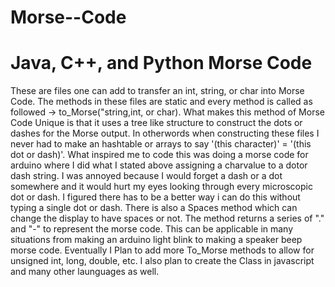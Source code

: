 # Morse--Code
<!DOCTYPE html>
<html>
  <body>
    <h1>
      Java, C++, and Python Morse Code
    </h1>
        <p>
        These are files one can add to transfer an int, string, or char into Morse Code.
        The methods in these files are static and every method is called as followed -> to_Morse("string,int, or char).
        What makes this method of Morse Code Unique is that it uses a tree like structure to construct the dots or dashes for the Morse           output.
        In otherwords when constructing these files I never had to make an hashtable or arrays to say '(this character)' = '(this dot or  dash)'.
        What inspired me to code this was doing a morse code for arduino where I did what I stated above assigning a charvalue to a dotor dash string. 
        I was annoyed because I would forget a dash or a dot somewhere and it would hurt my eyes looking through every microscopic dot or dash. 
        I figured there has to be a better way i can do this without typing a single dot or dash.
        There is also a Spaces method which can change the display to have spaces or not.
        The method returns a series of "." and "-" to represent the morse code.
        This can be applicable in many situations from making an arduino light blink to making a speaker beep morse code.
        Eventually I Plan to add more To_Morse methods to allow for unsigned int, long, double, etc.
        I also plan to create the Class in javascript and many other launguages as well.
      </p>
    </body>
</html>
